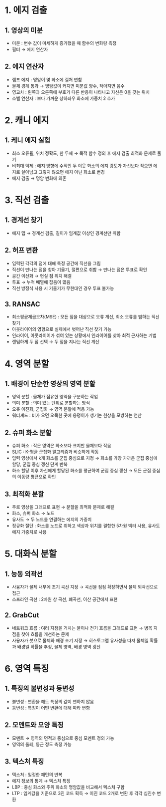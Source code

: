 # 1. 에지 검출

## 1. 영상의 미분

- 미분 : 변수 값이 미세하게 증가했을 때 함수의 변화량 측정
- 필터 → 에지 연산자

## 2. 에지 연산자

- 램프 에지 : 명암이 몇 화소에 걸쳐 변함
- 물체 경계 통과 → 명암값이 커지면 미분값 양수, 작아지면 음수
- 영교차 : 왼쪽과 오른쪽에 부호가 다른 반응이 나타나고 자신은 0을 갖는 위치
- 소벨 연산자 : 보다 가까운 상하좌우 화소에 가중치 2 추가

# 2. 캐니 에지

## 1. 케니 에지 실험

- 최소 오류율, 위치 정확도, 한 두께 → 목적 함수 정의 후 에지 검출 최적화 문제로 풀기
- 비최대 억제 : 에지 방향에 수직인 두 이웃 화소의 에지 강도가 자신보다 작으면 에지로 살아남고 그렇지 않으면 에지 아닌 화소로 변경
- 에지 검출 → 명암 변화에 의존

# 3. 직선 검출

## 1. 경계선 찾기

- 에지 맵 → 경계선 검출, 길이가 임계값 이상인 경계선만 취함

## 2. 허프 변환

- 입력된 각각의 점에 대해 특정 공간에 직선을 그림
- 직선이 만나는 점을 찾아 기울기, 절편으로 취함 → 만나는 점은 투표로 확인
- 공간 이산화 → 현실 점 위치 해결
- 투표 → 누적 배열에 잡음이 많음
- 직선 방정식 사용 시 기울기가 무한대인 경우 투표 불가능

## 3. RANSAC

- 최소평균제곱오차(MSE) : 모든 점을 대상으로 오류 계산, 최소 오류를 범하는 직선 찾기
- 아웃라이어의 영향으로 실제에서 벗어난 직선 찾기 가능
- 인라이어, 아웃라이어가 섞여 있는 상황에서 인라이어를 찾아 최적 근사하는 기법
- 랜덤하게 두 점 선택 → 두 점을 지나는 직선 계산

# 4. 영역 분할

## 1. 배경이 단순한 영상의 영역 분할

- 영역 분할 : 물체가 점유한 영역을 구분하는 작업
- 의미 분할 : 의미 있는 단위로 분할하는 방식
- 오츄 이진화, 군집화 → 영역 분할에 적용 가능
- 워터셰드 : 비가 오면 오목한 곳에 웅덩이가 생기는 현상을 모방하는 연산

## 2. 슈퍼 화소 분할

- 슈퍼 화소 : 작은 영역은 화소보다 크지만 물체보다 작음
- SLIC : K-평균 군집화 알고리즘과 비슷하게 작동
- 입력 영상에서 k개 화소를 군집 중심으로 지정 → 화소를 가장 가까운 군집 중심에 할당, 군집 중심 갱신 단계 반복
- 화소 할당 이후 자신에게 할당된 화소를 평균하여 군집 중심 갱신 → 모든 군집 중심의 이동량 평균으로 확인

## 3. 최적화 분할

- 주로 영상을 그래프로 표현 → 분할을 최적화 문제로 해결
- 화소, 슈퍼 화소 → 노드
- 유사도 → 두 노드를 연결하는 에지의 가중치
- 정규화 절단 : 화소를 노드로 취하고 색상과 위치를 결합한 5차원 벡터 사용, 유사도 에지 가중치로 사용

# 5. 대화식 분할

## 1. 능동 외곽선

- 사융자가 물체 내부에 초기 곡선 지정 → 곡선을 점점 확장하면서 물체 외곽선으로 접근
- 스프라인 곡선 : 2차원 상 곡선, 폐곡선, 이산 공간에서 표현

## 2. GrabCut

- 네트워크 흐름 : 여러 지점을 거치는 물이나 전기 흐름을 그래프로 표현 → 병목 지점을 찾아 흐름을 개선하는 문제
- 사용자가 붓으로 물체와 배경 초기 지정 → 히스토그램 유사성을 따져 물체일 확률과 배경일 확률을 추정, 물체 영역, 배경 영역 갱신

# 6. 영역 특징

## 1. 특징의 불변성과 등변성

- 불변성 : 변환을 해도 특징의 값이 변하지 않음
- 등변성 : 특징이 어떤 변환에 대해 따라 변함

## 2. 모멘트와 모양 특징

- 모멘트 → 영역의 면적과 중심으로 중심 모멘트 정의 가능
- 영역의 둘레, 둥근 정도 측정 가능

## 3. 텍스처 특징

- 텍스처 : 일정한 패턴의 반복
- 에지 정보의 통계 → 텍스처 특징
- LBP : 중심 화소와 주위 화소의 명암값을 비교해서 텍스처 구함
- LTP : 임계값을 기준으로 3진 코드 획득 → 이진 코드 2개로 변환 후 각각 십진수 변환